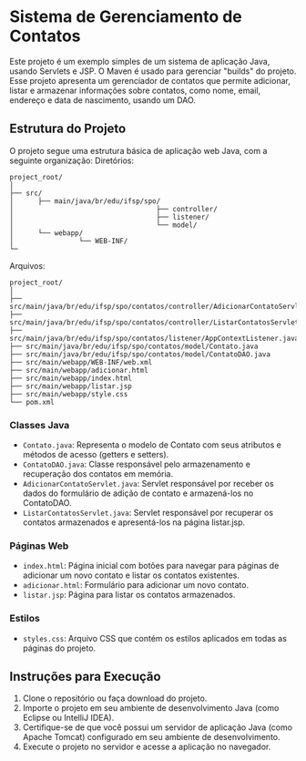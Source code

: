 # Sistema de Gerenciamento de Contatos

Este projeto é um exemplo simples de um sistema de aplicação Java, usando Servlets e JSP. O Maven é usado para gerenciar "builds" do projeto. Esse projeto apresenta um gerenciador de contatos que permite adicionar, listar e armazenar informações sobre contatos, como nome, email, endereço e data de nascimento, usando um DAO.

## Estrutura do Projeto

O projeto segue uma estrutura básica de aplicação web Java, com a seguinte organização:
Diretórios:

```
project_root/
│
├── src/
│      ├── main/java/br/edu/ifsp/spo/
│                                   ├── controller/
│                                   ├── listener/
│                                   └── model/
│      └── webapp/
│                └── WEB-INF/
└─
```

Arquivos:

```
project_root/
│
├── src/main/java/br/edu/ifsp/spo/contatos/controller/AdicionarContatoServlet.java
├── src/main/java/br/edu/ifsp/spo/contatos/controller/ListarContatosServlet.java
├── src/main/java/br/edu/ifsp/spo/contatos/listener/AppContextListener.java
├── src/main/java/br/edu/ifsp/spo/contatos/model/Contato.java
├── src/main/java/br/edu/ifsp/spo/contatos/model/ContatoDAO.java
├── src/main/webapp/WEB-INF/web.xml
├── src/main/webapp/adicionar.html
├── src/main/webapp/index.html
├── src/main/webapp/listar.jsp
├── src/main/webapp/style.css
└── pom.xml
```

### Classes Java

- `Contato.java`: Representa o modelo de Contato com seus atributos e métodos de acesso (getters e setters).
- `ContatoDAO.java`: Classe responsável pelo armazenamento e recuperação dos contatos em memória.
- `AdicionarContatoServlet.java`: Servlet responsável por receber os dados do formulário de adição de contato e armazená-los no ContatoDAO.
- `ListarContatosServlet.java`: Servlet responsável por recuperar os contatos armazenados e apresentá-los na página listar.jsp.

### Páginas Web

- `index.html`: Página inicial com botões para navegar para páginas de adicionar um novo contato e listar os contatos existentes.
- `adicionar.html`: Formulário para adicionar um novo contato.
- `listar.jsp`: Página para listar os contatos armazenados.

### Estilos

- `styles.css`: Arquivo CSS que contém os estilos aplicados em todas as páginas do projeto.

## Instruções para Execução

1. Clone o repositório ou faça download do projeto.
2. Importe o projeto em seu ambiente de desenvolvimento Java (como Eclipse ou IntelliJ IDEA).
3. Certifique-se de que você possui um servidor de aplicação Java (como Apache Tomcat) configurado em seu ambiente de desenvolvimento.
4. Execute o projeto no servidor e acesse a aplicação no navegador.

